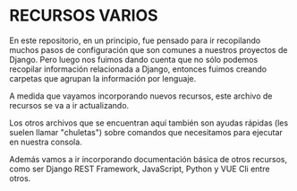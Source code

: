 # RECURSOS VARIOS
En este repositorio, en un principio, fue pensado para ir recopilando muchos pasos de configuración que son comunes a nuestros proyectos de Django. Pero luego nos fuimos dando cuenta que no sólo podemos recopilar información relacionada a Django, entonces fuimos creando carpetas que agrupan la información por lenguaje.

A medida que vayamos incorporando nuevos recursos, este archivo de recursos se va a ir actualizando.

Los otros archivos que se encuentran aquí también son ayudas rápidas (les suelen llamar "chuletas") sobre comandos que necesitamos para ejecutar en nuestra consola.

Además vamos a ir incorporando documentación básica de otros recursos, como ser Django REST Framework, JavaScript, Python y VUE Cli entre otros.
